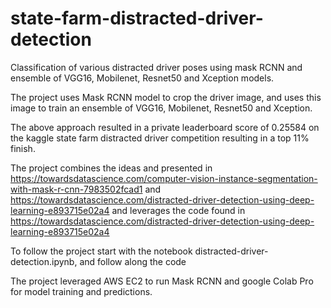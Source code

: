 # state-farm-distracted-driver-detection
Classification of various distracted driver poses using mask RCNN and ensemble of VGG16, Mobilenet, Resnet50 and Xception models.

The project uses Mask RCNN model to crop the driver image, and uses this image to train an ensemble of VGG16, Mobilenet, Resnet50 and Xception. 

The above approach resulted in a private leaderboard score of 0.25584 on the kaggle state farm distracted driver competition resulting in a top 11% finish.

The project combines the ideas and presented in  https://towardsdatascience.com/computer-vision-instance-segmentation-with-mask-r-cnn-7983502fcad1 and https://towardsdatascience.com/distracted-driver-detection-using-deep-learning-e893715e02a4 and leverages the code found in https://towardsdatascience.com/distracted-driver-detection-using-deep-learning-e893715e02a4

To follow the project start with the notebook distracted-driver-detection.ipynb, and follow along the code

The project leveraged AWS EC2 to run Mask RCNN and google Colab Pro for model training and predictions.
